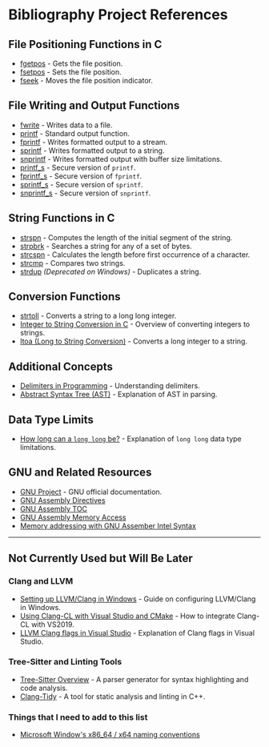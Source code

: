 # Bibliography Project References

## File Positioning Functions in C

- [fgetpos](https://en.cppreference.com/w/c/io/fgetpos) - Gets the file position.
- [fsetpos](https://en.cppreference.com/w/c/io/fsetpos) - Sets the file position.
- [fseek](https://en.cppreference.com/w/c/io/fseek) - Moves the file position indicator.

## File Writing and Output Functions

- [fwrite](https://en.cppreference.com/w/c/io/fwrite) - Writes data to a file.
- [printf](https://en.cppreference.com/w/c/io/fprintf) - Standard output function.
- [fprintf](https://en.cppreference.com/w/c/io/fprintf) - Writes formatted output to a stream.
- [sprintf](https://www.tutorialspoint.com/c_standard_library/c_function_sprintf.htm) - Writes formatted output to a string.
- [snprintf](https://en.cppreference.com/w/c/io/fprintf) - Writes formatted output with buffer size limitations.
- [printf_s](https://en.cppreference.com/w/c/io/fprintf) - Secure version of `printf`.
- [fprintf_s](https://en.cppreference.com/w/c/io/fprintf) - Secure version of `fprintf`.
- [sprintf_s](https://en.cppreference.com/w/c/io/fprintf) - Secure version of `sprintf`.
- [snprintf_s](https://en.cppreference.com/w/c/io/fprintf) - Secure version of `snprintf`.

## String Functions in C

- [strspn](https://en.cppreference.com/w/c/string/byte/strspn) - Computes the length of the initial segment of the string.
- [strpbrk](https://en.cppreference.com/w/c/string/byte/strpbrk) - Searches a string for any of a set of bytes.
- [strcspn](https://en.cppreference.com/w/c/string/byte/strcspn) - Calculates the length before first occurrence of a character.
- [strcmp](https://en.cppreference.com/w/c/string/byte/strcmp) - Compares two strings.
- [strdup](https://learn.microsoft.com/en-us/cpp/c-runtime-library/reference/strdup-wcsdup-mbsdup) *(Deprecated on Windows)* - Duplicates a string.

## Conversion Functions

- [strtoll](https://en.cppreference.com/w/c/string/byte/strtol) - Converts a string to a long long integer.
- [Integer to String Conversion in C](https://www.tutorialkart.com/c-programming/how-to-convert-an-integer-to-a-string-in-c/) - Overview of converting integers to strings.
- [ltoa (Long to String Conversion)](https://www.ibm.com/docs/en/zos/2.4.0?topic=functions-ltoa-convert-long-into-string) - Converts a long integer to a string.

## Additional Concepts

- [Delimiters in Programming](https://www.geeksforgeeks.org/delimiters-in-programming-languages/) - Understanding delimiters.
- [Abstract Syntax Tree (AST)](https://en.wikipedia.org/wiki/Abstract_syntax_tree) - Explanation of AST in parsing.

## Data Type Limits

- [How long can a `long long` be?](https://www.geeksforgeeks.org/c-long/) - Explanation of `long long` data type limitations.

## GNU and Related Resources

- [GNU Project](https://www.gnu.org/) - GNU official documentation.
- [GNU Assembly Directives](https://ftp.gnu.org/old-gnu/Manuals/gas-2.9.1/html_chapter/as_7.html)
- [GNU Assembly TOC](https://ftp.gnu.org/old-gnu/Manuals/gas-2.9.1/html_chapter/as_toc.html)
- [GNU Assembly Memory Access](https://www.lxhp.in-berlin.de/lhpas86.html)
- [Memory addressing with GNU Assember Intel Syntax](https://stackoverflow.com/questions/10215006/memory-addressing-with-gnu-assember-intel-syntax)
---

## Not Currently Used but Will Be Later

### Clang and LLVM

- [Setting up LLVM/Clang in Windows](https://stackoverflow.com/questions/60194308/how-to-setup-llvm-clang-in-windows) - Guide on configuring LLVM/Clang in Windows.
- [Using Clang-CL with Visual Studio and CMake](https://stackoverflow.com/questions/64189111/how-to-use-clang-cl-llvm-with-vs2019-cmake) - How to integrate Clang-CL with VS2019.
- [LLVM Clang flags in Visual Studio](https://stackoverflow.com/questions/63974112/visual-studio-2019-llvm-clang-flags) - Explanation of Clang flags in Visual Studio.

### Tree-Sitter and Linting Tools

- [Tree-Sitter Overview](https://tree-sitter.github.io/tree-sitter/) - A parser generator for syntax highlighting and code analysis.
- [Clang-Tidy](https://clang.llvm.org/extra/clang-tidy/) - A tool for static analysis and linting in C++.


### Things that I need to add to this list

- [Microsoft Window's x86_64 / x64 naming conventions](https://learn.microsoft.com/en-us/cpp/build/x64-calling-convention?view=msvc-170)
